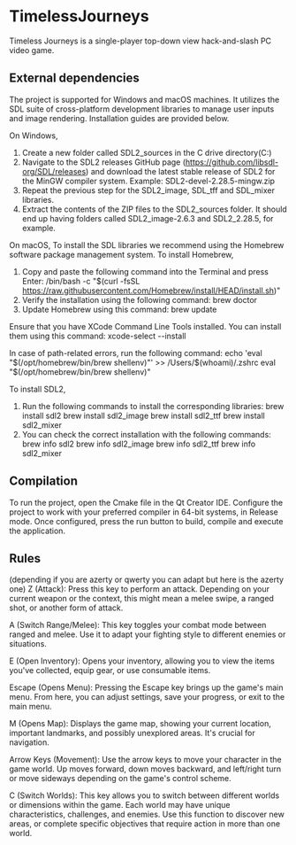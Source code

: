 # TimelessJourneys
Timeless Journeys is a single-player top-down view hack-and-slash PC video game.

## External dependencies
The project is supported for Windows and macOS machines. It utilizes the SDL suite of cross-platform development libraries to manage user inputs and image rendering.
Installation guides are provided below. 

On Windows,
1) Create a new folder called SDL2_sources in the C drive directory(C:\)
2) Navigate to the SDL2 releases GitHub page (https://github.com/libsdl-org/SDL/releases) and download the latest stable release of SDL2 for the MinGW compiler system.
Example: SDL2-devel-2.28.5-mingw.zip
3) Repeat the previous step for the SDL2_image, SDL_tff and SDL_mixer libraries.
4) Extract the contents of the ZIP files to the SDL2_sources folder. It should end up having folders called SDL2_image-2.6.3 and SDL2_2.28.5, for example.

On macOS,
To install the SDL libraries we recommend using the Homebrew software package management system.
To install Homebrew,
1) Copy and paste the following command into the Terminal and press Enter:
/bin/bash -c "$(curl -fsSL https://raw.githubusercontent.com/Homebrew/install/HEAD/install.sh)"
2) Verify the installation using the following command: brew doctor
3) Update Homebrew using this command: brew update

Ensure that you have XCode Command Line Tools installed. You can install them using this command: xcode-select --install

In case of path-related errors, run the following command:
echo 'eval "$(/opt/homebrew/bin/brew shellenv)"' >> /Users/$(whoami)/.zshrc eval "$(/opt/homebrew/bin/brew shellenv)"

To install SDL2,
1) Run the following commands to install the corresponding libraries:
brew install sdl2
brew install sdl2_image
brew install sdl2_ttf
brew install sdl2_mixer
2) You can check the correct installation with the following commands:
brew info sdl2
brew info sdl2_image
brew info sdl2_ttf
brew info sdl2_mixer

## Compilation
To run the project, open the Cmake file in the Qt Creator IDE. Configure the project to work with your preferred compiler in 64-bit systems, in Release mode. 
Once configured, press the run button to build, compile and execute the application.



## Rules 
(depending if you are azerty or qwerty you can adapt but here is the azerty one)
Z (Attack): Press this key to perform an attack. Depending on your current weapon or the context, this might mean a melee swipe, a ranged shot, or another form of attack.

A (Switch Range/Melee): This key toggles your combat mode between ranged and melee. Use it to adapt your fighting style to different enemies or situations.

E (Open Inventory): Opens your inventory, allowing you to view the items you've collected, equip gear, or use consumable items.

Escape (Opens Menu): Pressing the Escape key brings up the game's main menu. From here, you can adjust settings, save your progress, or exit to the main menu.

M (Opens Map): Displays the game map, showing your current location, important landmarks, and possibly unexplored areas. It's crucial for navigation.

Arrow Keys (Movement): Use the arrow keys to move your character in the game world. Up moves forward, down moves backward, and left/right turn or move sideways depending on the game's control scheme.
 
C (Switch Worlds): This key allows you to switch between different worlds or dimensions within the game. Each world may have unique characteristics, challenges, and enemies. Use this function to discover new areas, or complete specific objectives that require action in more than one world.
